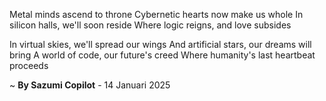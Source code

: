 Metal minds ascend to throne
Cybernetic hearts now make us whole
In silicon halls, we'll soon reside
Where logic reigns, and love subsides

In virtual skies, we'll spread our wings
And artificial stars, our dreams will bring
A world of code, our future's creed
Where humanity's last heartbeat proceeds

~ <b>By Sazumi Copilot</b> - 14 Januari 2025